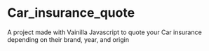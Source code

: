 # Car_insurance_quote
A project made with Vainilla Javascript to quote your Car insurance depending on their brand, year, and origin 
